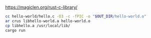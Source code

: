 https://magiclen.org/rust-c-library/
```bash
cc hello-world/hello.c -O3 -c -fPIC -o "$OUT_DIR/hello-world.o"
ar crus libhello-world.a hello-world.o
cp libhello.a /usr/local/lib/  
cargo run
```
